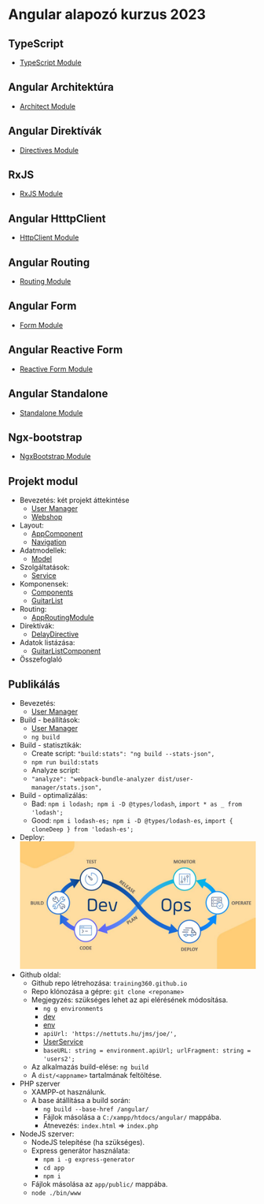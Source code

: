 # Angular alapozó kurzus 2023

## TypeScript
- [TypeScript Module](https://github.com/Training360/Angular-basic-2023-typescript)

## Angular Architektúra
- [Architect Module](https://github.com/Training360/Angular-basic-2023-architect)

## Angular Direktívák
- [Directives Module](https://github.com/Training360/Angular-basic-2023-directives)

## RxJS
- [RxJS Module](https://github.com/Training360/RxJS-basic-2023)

## Angular HtttpClient
- [HttpClient Module](https://github.com/Training360/Angular-basic-2023-http)

## Angular Routing
- [Routing Module](https://github.com/Training360/Angular-basic-2023-routing)

## Angular Form
- [Form Module](https://github.com/Training360/Angular-basic-2023-form)

## Angular Reactive Form
- [Reactive Form Module](https://github.com/Training360/Angular-basic-2023-form-reactive)

## Angular Standalone
- [Standalone Module](https://github.com/Training360/Angular-basic-2023-standalone)

## Ngx-bootstrap
- [NgxBootstrap Module](https://github.com/Training360/Angular-basic-2023-ngxbootstrap)

## Projekt modul
- Bevezetés: két projekt áttekintése
  - [User Manager](projects/user-manager)
  - [Webshop](projects/webshop)
- Layout:
  - [AppComponent](projects/webshop/src/app/app.component.ts)
  - [Navigation](projects/webshop/src/app/components/main-navigation/main-navigation.component.ts)
- Adatmodellek:
  - [Model](projects/webshop/src/app/model)
- Szolgáltatások:
  - [Service](projects/webshop/src/app/service)
- Komponensek:
  - [Components](projects/webshop/src/app/components)
  - [GuitarList](projects/webshop/src/app/components/guitars-list/guitars-list.component.ts)
- Routing:
  - [AppRoutingModule](projects/webshop/src/app/app-routing.module.ts)
- Direktívák:
  - [DelayDirective](projects/webshop/src/app/directive/delay.directive.ts)
- Adatok listázása:
  - [GuitarListComponent](projects/webshop/src/app/components/guitars-list/guitars-list.component.ts)
- Összefoglaló

## Publikálás
- Bevezetés:
  - [User Manager](projects/user-manager)
- Build - beállítások:
  - [User Manager](projects/user-manager)
  - `ng build`
- Build - statisztikák:
  - Create script: `"build:stats": "ng build --stats-json",`
  - `npm run build:stats`
  - Analyze script:
  - `"analyze": "webpack-bundle-analyzer dist/user-manager/stats.json",`
- Build - optimalizálás:
  - Bad: `npm i lodash; npm i -D @types/lodash`, `import * as _ from 'lodash';`
  - Good: `npm i lodash-es; npm i -D @types/lodash-es`, `import { cloneDeep } from 'lodash-es';`
- Deploy:
![Deploy](img/DevOps.jpg)
- Github oldal:
  - Github repo létrehozása: `training360.github.io`
  - Repo klónozása a gépre: `git clone <reponame>`
  - Megjegyzés: szükséges lehet az api elérésének módosítása.
    - `ng g environments`
    - [dev](projects/user-manager/src/environments/environment.development.ts)
    - [env](projects/user-manager/src/environments/environment.ts)
    - `apiUrl: 'https://nettuts.hu/jms/joe/',`
    - [UserService](src/app/service/user.service.ts)
    - `baseURL: string = environment.apiUrl; urlFragment: string = 'users2';`
  - Az alkalmazás build-elése: `ng build`
  - A `dist/<appname>` tartalmának feltöltése.
- PHP szerver
  - XAMPP-ot használunk.
  - A base átállítása a build során:
    - `ng build --base-href /angular/`
    - Fájlok másolása a `C:/xampp/htdocs/angular/` mappába.
    - Átnevezés: `index.html` => `index.php`
- NodeJS szerver:
  - NodeJS telepítése (ha szükséges).
  - Express generátor használata:
    - `npm i -g express-generator`
    - `cd app`
    - `npm i`
  - Fájlok másolása az `app/public/` mappába.
  - `node ./bin/www`


